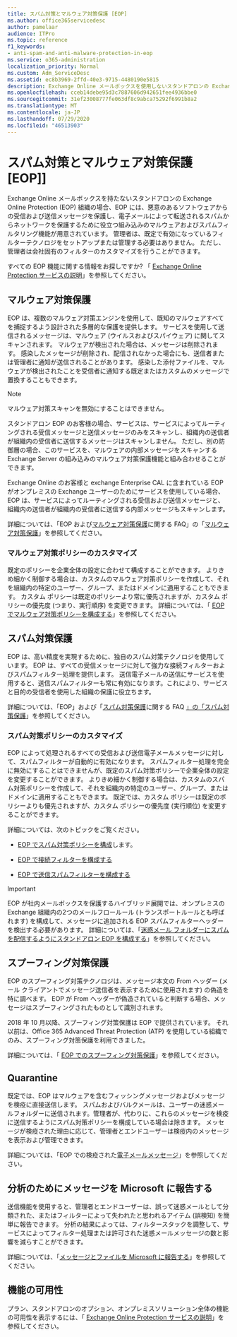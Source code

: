 ```yaml
---
title: スパム対策とマルウェア対策保護 [EOP]
ms.author: office365servicedesc
author: pamelaar
audience: ITPro
ms.topic: reference
f1_keywords:
- anti-spam-and-anti-malware-protection-in-eop
ms.service: o365-administration
localization_priority: Normal
ms.custom: Adm_ServiceDesc
ms.assetid: ec8b3969-2ffd-40e3-9715-4480190e5815
description: Exchange Online メールボックスを使用しないスタンドアロンの Exchange Online Protection (EOP) 組織で使用できるスパム対策とマルウェア対策保護機能について説明します。
ms.openlocfilehash: cceb14debe95d3c7887606d942651fee4936bbe0
ms.sourcegitcommit: 31ef23008777fe063df8c9abca75292f6991b8a2
ms.translationtype: MT
ms.contentlocale: ja-JP
ms.lasthandoff: 07/29/2020
ms.locfileid: "46513903"
---
```

# <a name="anti-spam-and-anti-malware-protectioneop"></a>スパム対策とマルウェア対策保護 [EOP]]

Exchange Online メールボックスを持たないスタンドアロンの Exchange Online Protection (EOP) 組織の場合、EOP には、悪意のあるソフトウェアからの受信および送信メッセージを保護し、電子メールによって転送されるスパムからネットワークを保護するために役立つ組み込みのマルウェアおよびスパムフィルタリング機能が用意されています。 管理者は、既定で有効になっているフィルターテクノロジをセットアップまたは管理する必要はありません。 ただし、管理者は会社固有のフィルターのカスタマイズを行うことができます。

すべての EOP 機能に関する情報をお探しですか? 「 [Exchange Online Protection サービスの説明](exchange-online-protection-service-description.md)」を参照してください。

## <a name="anti-malware-protection"></a>マルウェア対策保護

EOP は、複数のマルウェア対策エンジンを使用して、既知のマルウェアすべてを捕捉するよう設計された多層的な保護を提供します。 サービスを使用して送信されるメッセージは、マルウェア (ウイルスおよびスパイウェア) に関してスキャンされます。 マルウェアが検出された場合は、メッセージは削除されます。 感染したメッセージが削除され、配信されなかった場合にも、送信者または管理者に通知が送信されることがあります。 感染した添付ファイルを、マルウェアが検出されたことを受信者に通知する既定またはカスタムのメッセージで置換することもできます。

> [!NOTE] 
> マルウェア対策スキャンを無効にすることはできません。

スタンドアロン EOP のお客様の場合、サービスは、サービスによってルーティングされる受信メッセージと送信メッセージのみをスキャンし、組織内の送信者が組織内の受信者に送信するメッセージはスキャンしません。 ただし、別の防御層の場合、このサービスを、マルウェアの内部メッセージをスキャンする Exchange Server の組み込みのマルウェア対策保護機能と組み合わせることができます。

Exchange Online のお客様と exchange Enterprise CAL に含まれている EOP がオンプレミスの Exchange ユーザーのためにサービスを使用している場合、EOP は、サービスによってルーティングされる受信および送信メッセージと、組織内の送信者が組織内の受信者に送信する内部メッセージもスキャンします。

詳細については、「EOP および[マルウェア対策保護](https://docs.microsoft.com/microsoft-365/security/office-365-security/anti-malware-protection-faq-eop)に関する FAQ」の「[マルウェア対策保護](https://docs.microsoft.com/microsoft-365/security/office-365-security/anti-malware-protection)」を参照してください。

### <a name="customize-anti-malware-policies"></a>マルウェア対策ポリシーのカスタマイズ

既定のポリシーを企業全体の設定に合わせて構成することができます。 よりきめ細かく制御する場合は、カスタムのマルウェア対策ポリシーを作成して、それを組織内の特定のユーザー、グループ、またはドメインに適用することもできます。 カスタム ポリシーは既定のポリシーより常に優先されますが、カスタム ポリシーの優先度 (つまり、実行順序) を変更できます。 詳細については、「 [EOP でマルウェア対策ポリシーを構成する](https://docs.microsoft.com/microsoft-365/security/office-365-security/configure-anti-malware-policies)」を参照してください。

## <a name="anti-spam-protection"></a>スパム対策保護

EOP は、高い精度を実現するために、独自のスパム対策テクノロジを使用しています。 EOP は、すべての受信メッセージに対して強力な接続フィルターおよびスパムフィルター処理を提供します。 送信電子メールの送信にサービスを使用すると、送信スパムフィルターも常に有効になります。これにより、サービスと目的の受信者を使用した組織の保護に役立ちます。

詳細については、「EOP」および「[スパム対策保護](https://docs.microsoft.com/microsoft-365/security/office-365-security/anti-spam-protection-faq)に関する FAQ [」の「スパム対策保護](https://docs.microsoft.com/microsoft-365/security/office-365-security/anti-spam-protection)」を参照してください。

### <a name="customize-anti-spam-policies"></a>スパム対策ポリシーのカスタマイズ

EOP によって処理されるすべての受信および送信電子メールメッセージに対して、スパムフィルターが自動的に有効になります。 スパムフィルター処理を完全に無効にすることはできませんが、既定のスパム対策ポリシーで企業全体の設定を変更することができます。 よりきめ細かく制御する場合は、カスタムのスパム対策ポリシーを作成して、それを組織内の特定のユーザー、グループ、またはドメインに適用することもできます。 既定では、カスタム ポリシーは既定のポリシーよりも優先されますが、カスタム ポリシーの優先度 (実行順位) を変更することができます。

詳細については、次のトピックをご覧ください。

- [EOP でスパム対策ポリシーを構成](https://docs.microsoft.com/microsoft-365/security/office-365-security/configure-your-spam-filter-policies)します。

- [EOP で接続フィルターを構成する](https://docs.microsoft.com/microsoft-365/security/office-365-security/configure-the-connection-filter-policy)

- [EOP で送信スパムフィルターを構成する](https://docs.microsoft.com/microsoft-365/security/office-365-security/configure-the-outbound-spam-policy)

> [!IMPORTANT]
> EOP が社内メールボックスを保護するハイブリッド展開では、オンプレミスの Exchange 組織内の2つのメールフロールール (トランスポートルールとも呼ばれます) を構成して、メッセージに追加される EOP スパムフィルターヘッダーを検出する必要があります。 詳細については、「[迷惑メール フォルダーにスパムを配信するようにスタンドアロン EOP を構成する](https://docs.microsoft.com/microsoft-365/security/office-365-security/ensure-that-spam-is-routed-to-each-user-s-junk-email-folder)」を参照してください。

## <a name="anti-spoofing-protection"></a>スプーフィング対策保護

EOP のスプーフィング対策テクノロジは、メッセージ本文の From ヘッダー (メール クライアントでメッセージ送信者を表示するために使用されます) の偽造を特に調べます。 EOP が From へッダーが偽造されていると判断する場合、メッセージはスプーフィングされたものとして識別されます。

2018 年 10 月以降、スプーフィング対策保護は EOP で提供されています。 それ以前は、Office 365 Advanced Threat Protection (ATP) を使用している組織でのみ、スプーフィング対策保護を利用できました。

詳細については、「 [EOP でのスプーフィング対策保護](https://docs.microsoft.com/microsoft-365/security/office-365-security/anti-spoofing-protection)」を参照してください。

## <a name="quarantine"></a>Quarantine

既定では、EOP はマルウェアを含むフィッシングメッセージおよびメッセージを検疫に直接送信します。 スパムおよびバルクメールは、ユーザーの迷惑メールフォルダーに送信されます。管理者が、代わりに、これらのメッセージを検疫に送信するようにスパム対策ポリシーを構成している場合は除きます。 メッセージが検疫された理由に応じて、管理者とエンドユーザーは検疫内のメッセージを表示および管理できます。

詳細については、「EOP での検疫された[電子メールメッセージ](https://docs.microsoft.com/microsoft-365/security/office-365-security/quarantine-email-messages)」を参照してください。

## <a name="report-messages-to-microsoft-for-analysis"></a>分析のためにメッセージを Microsoft に報告する

送信機能を使用すると、管理者とエンドユーザーは、誤って迷惑メールとして分類された、またはフィルターによって失われたと思われるアイテム (誤検知) を簡単に報告できます。 分析の結果によっては、フィルタースタックを調整して、サービスによってフィルター処理または許可された迷惑メールメッセージの数と影響を減らすことができます。

詳細については、「[メッセージとファイルを Microsoft に報告する](https://docs.microsoft.com/microsoft-365/security/office-365-security/report-junk-email-messages-to-microsoft)」を参照してください。

## <a name="feature-availability"></a>機能の可用性

プラン、スタンドアロンのオプション、オンプレミスソリューション全体の機能の可用性を表示するには、「 [Exchange Online Protection サービスの説明](exchange-online-protection-service-description.md)」を参照してください。
